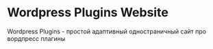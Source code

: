 # Wordpress Plugins Website
Wordpress Plugins - простой адаптивный одностраничный сайт про вордпресс плагины
